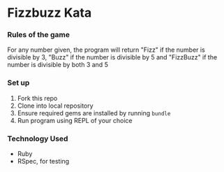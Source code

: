 # Fizzbuzz Kata

### Rules of the game

For any number given, the program will return "Fizz" if the number is divisible by 3, "Buzz" if the number is divisible by 5 and "FizzBuzz" if the number is divisible by both 3 and 5

### Set up
1. Fork this repo
2. Clone into local repository
3. Ensure required gems are installed by running `bundle`
4. Run program using REPL of your choice

### Technology Used
* Ruby
* RSpec, for testing
